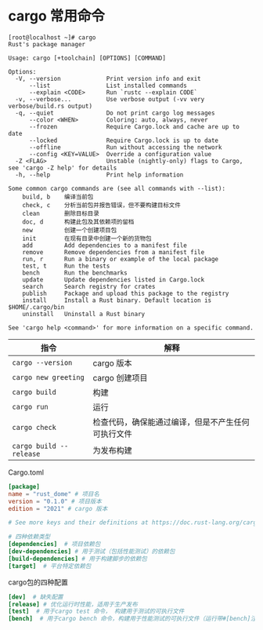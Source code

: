 # cargo 常用命令

```cargo
[root@localhost ~]# cargo
Rust's package manager

Usage: cargo [+toolchain] [OPTIONS] [COMMAND]

Options:
  -V, --version             Print version info and exit
      --list                List installed commands
      --explain <CODE>      Run `rustc --explain CODE`
  -v, --verbose...          Use verbose output (-vv very verbose/build.rs output)
  -q, --quiet               Do not print cargo log messages
      --color <WHEN>        Coloring: auto, always, never
      --frozen              Require Cargo.lock and cache are up to date
      --locked              Require Cargo.lock is up to date
      --offline             Run without accessing the network
      --config <KEY=VALUE>  Override a configuration value
  -Z <FLAG>                 Unstable (nightly-only) flags to Cargo, see 'cargo -Z help' for details
  -h, --help                Print help information

Some common cargo commands are (see all commands with --list):
    build, b    编译当前包
    check, c    分析当前包并报告错误，但不要构建目标文件
    clean       删除目标目录
    doc, d      构建此包及其依赖项的留档
    new         创建一个创建项目包
    init        在现有目录中创建一个新的货物包
    add         Add dependencies to a manifest file
    remove      Remove dependencies from a manifest file
    run, r      Run a binary or example of the local package
    test, t     Run the tests
    bench       Run the benchmarks
    update      Update dependencies listed in Cargo.lock
    search      Search registry for crates
    publish     Package and upload this package to the registry
    install     Install a Rust binary. Default location is $HOME/.cargo/bin
    uninstall   Uninstall a Rust binary

See 'cargo help <command>' for more information on a specific command.
```

| 指令 | 解释                                               |
| ------ | ---------------------------------------------------- |
| `cargo --version`     | cargo 版本                                         |
| `cargo new greeting`     | cargo 创建项目                                     |
| `cargo build`     | 构建                                               |
| `cargo run`     | 运行                                               |
| `cargo check`     | 检查代码，确保能通过编译，但是不产生任何可执行文件 |
| `cargo build --release`     | 为发布构建                                         |

Cargo.toml

```toml
[package]
name = "rust_dome" # 项目名
version = "0.1.0" # 项目版本
edition = "2021" # cargo 版本

# See more keys and their definitions at https://doc.rust-lang.org/cargo/reference/manifest.html

# 四种依赖类型
[dependencies]  # 项目依赖包
[dev-dependencies] # 用于测试（包括性能测试）的依赖包
[build-dependencies] # 用于构建脚步的依赖包
[target]  # 平台特定依赖包
```

cargo包的四种配置

```toml
[dev]  # 缺失配置
[release] # 优化运行时性能，适用于生产发布
[test]  # 用于cargo test 命令， 构建用于测试的可执行文件
[bench]  # 用于cargo bench 命令，构建用于性能测试的可执行文件（运行带#[bench]注解的函数）
```
